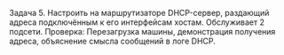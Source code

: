 Задача 5.
Настроить на маршрутизаторе DHCP-сервер, раздающий адреса подключённым к его интерфейсам хостам. Обслуживает 2 подсети.
Проверка: Перезагрузка машины, демонстрация получения адреса, объяснение смысла сообщений в логе DHCP.

